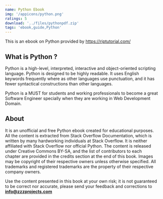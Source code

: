 ```yaml
---
name: Python Ebook
img: '/appicons/python.png'
ratings: 5
download: '../files/pythonpdf.zip'
tags: 'ebook,guide,Python'
---
```


This is an ebook on Python provided by <a href="https://riptutorial.com/" >https://riptutorial.com/</a>

## What is Python ?

Python is a high-level, interpreted, interactive and object-oriented scripting language. Python is designed to be highly readable. It uses English keywords frequently where as other languages use punctuation, and it has fewer syntactical constructions than other languages.

Python is a MUST for students and working professionals to become a great Software Engineer specially when they are working in Web Development Domain.

## About

It is an unofficial and free Python ebook created for educational purposes. All the content is
extracted from Stack Overflow Documentation, which is written by many hardworking individuals at
Stack Overflow. It is neither affiliated with Stack Overflow nor official Python.
The content is released under Creative Commons BY-SA, and the list of contributors to each
chapter are provided in the credits section at the end of this book. Images may be copyright of
their respective owners unless otherwise specified. All trademarks and registered trademarks are
the property of their respective company owners.

Use the content presented in this book at your own risk; it is not guaranteed to be correct nor
accurate, please send your feedback and corrections to **info@zzzprojects.com**
